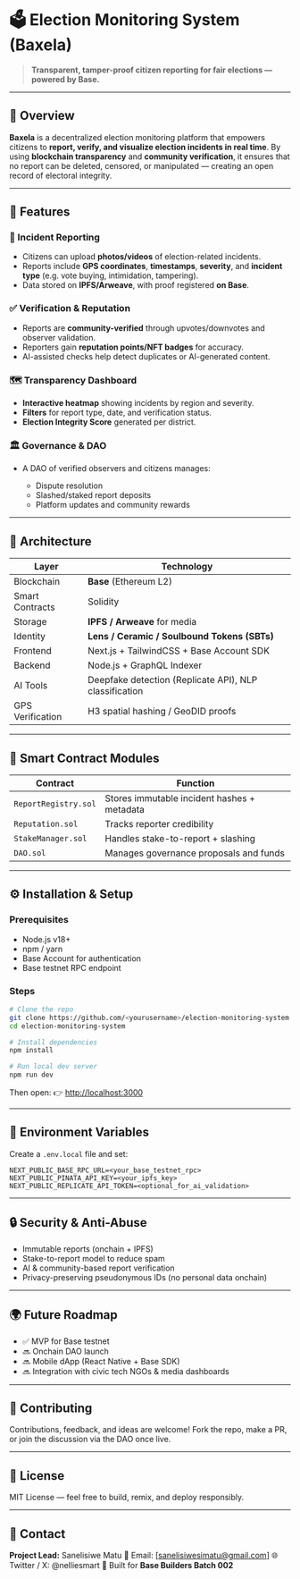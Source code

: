 

# 🗳️ Election Monitoring System (Baxela)

> **Transparent, tamper-proof citizen reporting for fair elections — powered by Base.**

---

## 📖 Overview

**Baxela** is a decentralized election monitoring platform that empowers citizens to **report, verify, and visualize election incidents in real time**.
By using **blockchain transparency** and **community verification**, it ensures that no report can be deleted, censored, or manipulated — creating an open record of electoral integrity.

---

## 🚀 Features

### 🧾 Incident Reporting

* Citizens can upload **photos/videos** of election-related incidents.
* Reports include **GPS coordinates**, **timestamps**, **severity**, and **incident type** (e.g. vote buying, intimidation, tampering).
* Data stored on **IPFS/Arweave**, with proof registered **on Base**.

### ✅ Verification & Reputation

* Reports are **community-verified** through upvotes/downvotes and observer validation.
* Reporters gain **reputation points/NFT badges** for accuracy.
* AI-assisted checks help detect duplicates or AI-generated content.

### 🗺️ Transparency Dashboard

* **Interactive heatmap** showing incidents by region and severity.
* **Filters** for report type, date, and verification status.
* **Election Integrity Score** generated per district.

### 🏛️ Governance & DAO

* A DAO of verified observers and citizens manages:

  * Dispute resolution
  * Slashed/staked report deposits
  * Platform updates and community rewards

---

## 🧠 Architecture

| Layer            | Technology                                             |
| ---------------- | ------------------------------------------------------ |
| Blockchain       | **Base** (Ethereum L2)                                 |
| Smart Contracts  | Solidity                                               |
| Storage          | **IPFS / Arweave** for media                           |
| Identity         | **Lens / Ceramic / Soulbound Tokens (SBTs)**           |
| Frontend         | Next.js + TailwindCSS + Base Account SDK               |
| Backend          | Node.js + GraphQL Indexer                              |
| AI Tools         | Deepfake detection (Replicate API), NLP classification |
| GPS Verification | H3 spatial hashing / GeoDID proofs                     |

---

## 🧩 Smart Contract Modules

| Contract             | Function                                    |
| -------------------- | ------------------------------------------- |
| `ReportRegistry.sol` | Stores immutable incident hashes + metadata |
| `Reputation.sol`     | Tracks reporter credibility                 |
| `StakeManager.sol`   | Handles stake-to-report + slashing          |
| `DAO.sol`            | Manages governance proposals and funds      |

---

## ⚙️ Installation & Setup

### Prerequisites

* Node.js v18+
* npm / yarn
* Base Account for authentication
* Base testnet RPC endpoint

### Steps

```bash
# Clone the repo
git clone https://github.com/<yourusername>/election-monitoring-system.git
cd election-monitoring-system

# Install dependencies
npm install

# Run local dev server
npm run dev
```

Then open:
👉 [http://localhost:3000](http://localhost:3000)

---

## 🧪 Environment Variables

Create a `.env.local` file and set:

```
NEXT_PUBLIC_BASE_RPC_URL=<your_base_testnet_rpc>
NEXT_PUBLIC_PINATA_API_KEY=<your_ipfs_key>
NEXT_PUBLIC_REPLICATE_API_TOKEN=<optional_for_ai_validation>
```

---

## 🔒 Security & Anti-Abuse

* Immutable reports (onchain + IPFS)
* Stake-to-report model to reduce spam
* AI & community-based report verification
* Privacy-preserving pseudonymous IDs (no personal data onchain)

---

## 🌍 Future Roadmap

* ✅ MVP for Base testnet
* 🔜 Onchain DAO launch
* 🔜 Mobile dApp (React Native + Base SDK)
* 🔜 Integration with civic tech NGOs & media dashboards

---

## 🤝 Contributing

Contributions, feedback, and ideas are welcome!
Fork the repo, make a PR, or join the discussion via the DAO once live.

---

## 📜 License

MIT License — feel free to build, remix, and deploy responsibly.

---

## 💬 Contact

**Project Lead:** Sanelisiwe Matu
📧 Email: [[sanelisiwesimatu@gmail.com](mailto:sanelisiwesimatu@gmail.com)]
🌐 Twitter / X: @nelliesmart
🔗 Built for **Base Builders Batch 002**

